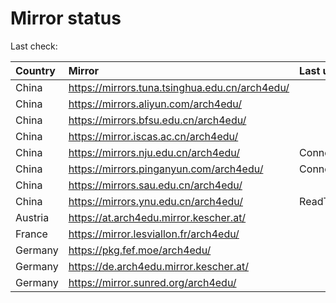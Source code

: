 <script src="./time.js"></script>
# Mirror status
Last check: <script type="text/javascript">localize(1675747083.173646);</script>

|Country|Mirror|Last update|
|:------|:-----|:----------|
|China|https://mirrors.tuna.tsinghua.edu.cn/arch4edu/|<script type="text/javascript">localize(1675708418);</script>|
|China|https://mirrors.aliyun.com/arch4edu/|<script type="text/javascript">localize(1675665249);</script>|
|China|https://mirrors.bfsu.edu.cn/arch4edu/|<script type="text/javascript">localize(1675708418);</script>|
|China|https://mirror.iscas.ac.cn/arch4edu/|<script type="text/javascript">localize(1675708418);</script>|
|China|https://mirrors.nju.edu.cn/arch4edu/|ConnectTimeout|
|China|https://mirrors.pinganyun.com/arch4edu/|ConnectionError|
|China|https://mirrors.sau.edu.cn/arch4edu/|<script type="text/javascript">localize(1673850842);</script>|
|China|https://mirrors.ynu.edu.cn/arch4edu/|ReadTimeout|
|Austria|https://at.arch4edu.mirror.kescher.at/|<script type="text/javascript">localize(1675708418);</script>|
|France|https://mirror.lesviallon.fr/arch4edu/|<script type="text/javascript">localize(1675708418);</script>|
|Germany|https://pkg.fef.moe/arch4edu/|<script type="text/javascript">localize(1675708418);</script>|
|Germany|https://de.arch4edu.mirror.kescher.at/|<script type="text/javascript">localize(1675708418);</script>|
|Germany|https://mirror.sunred.org/arch4edu/|<script type="text/javascript">localize(1675708418);</script>|

<script src="./tablefilter/tablefilter.js"></script>
<script src="./table.js"></script>